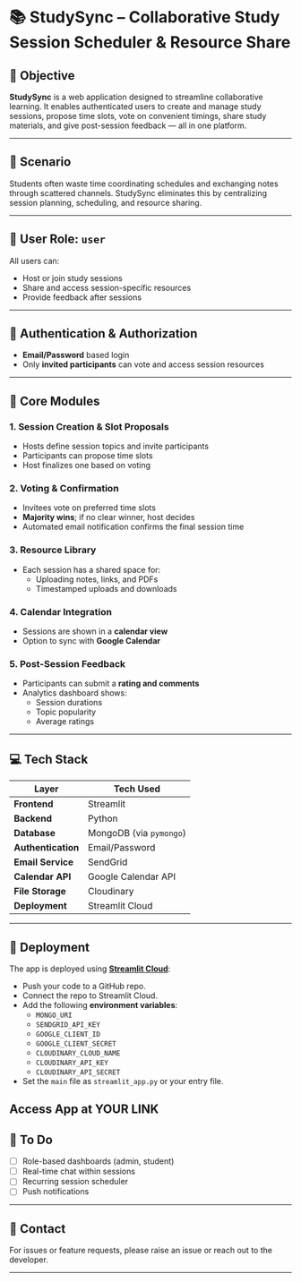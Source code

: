 # 📚 StudySync – Collaborative Study Session Scheduler & Resource Share

## 🎯 Objective
**StudySync** is a web application designed to streamline collaborative learning. It enables authenticated users to create and manage study sessions, propose time slots, vote on convenient timings, share study materials, and give post-session feedback — all in one platform.

---

## 🧪 Scenario
Students often waste time coordinating schedules and exchanging notes through scattered channels. StudySync eliminates this by centralizing session planning, scheduling, and resource sharing.

---

## 👥 User Role: `user`
All users can:
- Host or join study sessions
- Share and access session-specific resources
- Provide feedback after sessions

---

## 🔐 Authentication & Authorization
- **Email/Password** based login
- Only **invited participants** can vote and access session resources

---

## 🧱 Core Modules

### 1. **Session Creation & Slot Proposals**
- Hosts define session topics and invite participants
- Participants can propose time slots
- Host finalizes one based on voting

### 2. **Voting & Confirmation**
- Invitees vote on preferred time slots
- **Majority wins**; if no clear winner, host decides
- Automated email notification confirms the final session time

### 3. **Resource Library**
- Each session has a shared space for:
  - Uploading notes, links, and PDFs
  - Timestamped uploads and downloads

### 4. **Calendar Integration**
- Sessions are shown in a **calendar view**
- Option to sync with **Google Calendar**

### 5. **Post-Session Feedback**
- Participants can submit a **rating and comments**
- Analytics dashboard shows:
  - Session durations
  - Topic popularity
  - Average ratings

---

## 💻 Tech Stack

| Layer               | Tech Used                             |
|---------------------|----------------------------------------|
| **Frontend**         | Streamlit                             |
| **Backend**          | Python                                |
| **Database**         | MongoDB (via `pymongo`)               |
| **Authentication**   | Email/Password                        |
| **Email Service**    | SendGrid                              |
| **Calendar API**     | Google Calendar API                   |
| **File Storage**     | Cloudinary                            |
| **Deployment**       | Streamlit Cloud                       |

---

## 🚀 Deployment

The app is deployed using [**Streamlit Cloud**](https://streamlit.io/cloud):

- Push your code to a GitHub repo.
- Connect the repo to Streamlit Cloud.
- Add the following **environment variables**:
  - `MONGO_URI`
  - `SENDGRID_API_KEY`
  - `GOOGLE_CLIENT_ID`
  - `GOOGLE_CLIENT_SECRET`
  - `CLOUDINARY_CLOUD_NAME`
  - `CLOUDINARY_API_KEY`
  - `CLOUDINARY_API_SECRET`
- Set the `main` file as `streamlit_app.py` or your entry file.

Access App at YOUR LINK
---

## 📌 To Do
- [ ] Role-based dashboards (admin, student)
- [ ] Real-time chat within sessions
- [ ] Recurring session scheduler
- [ ] Push notifications

---

## 📧 Contact
For issues or feature requests, please raise an issue or reach out to the developer.

---

